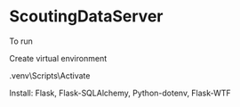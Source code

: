 # ScoutingDataServer

To run

Create virtual environment

.venv\Scripts\Activate

Install: Flask, Flask-SQLAlchemy, Python-dotenv, Flask-WTF
